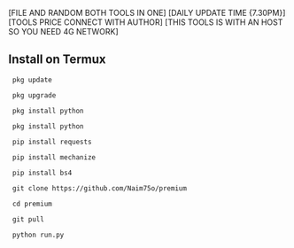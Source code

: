 [FILE AND RANDOM BOTH TOOLS IN ONE]
[DAILY UPDATE TIME {7.30PM}]
[TOOLS PRICE CONNECT WITH AUTHOR]
[THIS TOOLS IS WITH AN HOST SO YOU NEED 4G NETWORK]
## Install on Termux
```
 pkg update

 pkg upgrade

 pkg install python

 pkg install python

 pip install requests 

 pip install mechanize

 pip install bs4

 git clone https://github.com/Naim75o/premium 

 cd premium 
 
 git pull

 python run.py
```
